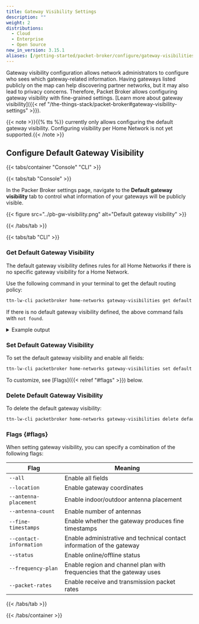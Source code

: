 ```yaml
---
title: Gateway Visibility Settings
description: ""
weight: 2
distributions:
  - Cloud
  - Enterprise
  - Open Source
new_in_version: 3.15.1
aliases: [/getting-started/packet-broker/configure/gateway-visibilities]
---
```


Gateway visibility configuration allows network administrators to configure who sees which gateway-related information. Having gateways listed publicly on the map can help discovering partner networks, but it may also lead to privacy concerns. Therefore, Packet Broker allows configuring gateway visibility with fine-grained settings. [Learn more about gateway visibility]({{< ref "/the-things-stack/packet-broker#gateway-visibility-settings" >}}).

<!-- more -->

{{< note >}}{{% tts %}} currently only allows configuring the default gateway visibility. Configuring visibility per Home Network is not yet supported.{{< /note >}}

## Configure Default Gateway Visibility

{{< tabs/container "Console" "CLI" >}}

{{< tabs/tab "Console" >}}

In the Packer Broker settings page, navigate to the **Default gateway visibility** tab to control what information of your gateways will be publicly visible.

{{< figure src="../pb-gw-visibility.png" alt="Default gateway visibility" >}}

{{< /tabs/tab >}}

{{< tabs/tab "CLI" >}}

### Get Default Gateway Visibility

The default gateway visibility defines rules for all Home Networks if there is no specific gateway visibility for a Home Network.

Use the following command in your terminal to get the default routing policy:

```bash
ttn-lw-cli packetbroker home-networks gateway-visibilities get default
```

If there is no default gateway visibility defined, the above command fails with `not found`.

<details><summary>Example output</summary>

In the following example, all gateway visibility configuration fields are enabled:

```json
{
  "updated_at": "2021-09-27T09:55:56.326241Z",
  "visibility": {
    "location": true,
    "antenna_placement": true,
    "antenna_count": true,
    "fine_timestamps": true,
    "contact_info": true,
    "status": true,
    "frequency_plan": true,
    "packet_rates": true
  }
}
```

</details>

### Set Default Gateway Visibility

To set the default gateway visibility and enable all fields:

```bash
ttn-lw-cli packetbroker home-networks gateway-visibilities set default --all
```

To customize, see [Flags]({{< relref "#flags" >}}) below.

### Delete Default Gateway Visibility

To delete the default gateway visibility:

```bash
ttn-lw-cli packetbroker home-networks gateway-visibilities delete default
```

### Flags {#flags}

When setting gateway visibility, you can specify a combination of the following flags:

Flag | Meaning
--- | ---
`--all` | Enable all fields
`--location` | Enable gateway coordinates
`--antenna-placement` | Enable indoor/outdoor antenna placement
`--antenna-count` | Enable number of antennas
`--fine-timestamps` | Enable whether the gateway produces fine timestamps
`--contact-information` | Enable administrative and technical contact information of the gateway
`--status` | Enable online/offline status
`--frequency-plan` | Enable region and channel plan with frequencies that the gateway uses
`--packet-rates` | Enable receive and transmission packet rates

{{< /tabs/tab >}}

{{< /tabs/container >}}
